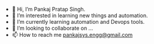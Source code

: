 - 👋 Hi, I’m Pankaj Pratap Singh.
- 👀 I’m interested in learning new things and automation.
- 🌱 I’m currently learning automation and Devops tools.
- 💞️ I’m looking to collaborate on ...
- 📫 How to reach me pankajsys.engg@gmail.com

<!---
pankajps/pankajps is a ✨ special ✨ repository because its `README.md` (this file) appears on your GitHub profile.
You can click the Preview link to take a look at your changes.
--->
